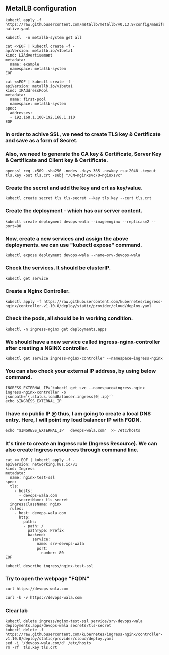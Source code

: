 ## MetalLB configuration
```
kubectl apply -f https://raw.githubusercontent.com/metallb/metallb/v0.13.9/config/manifests/metallb-native.yaml
```
```
kubectl  -n metallb-system get all
```
```
cat <<EOF | kubectl create -f -
apiVersion: metallb.io/v1beta1
kind: L2Advertisement
metadata:
  name: example
  namespace: metallb-system
EOF
```
```
cat <<EOF | kubectl create -f -
apiVersion: metallb.io/v1beta1
kind: IPAddressPool
metadata:
  name: first-pool
  namespace: metallb-system
spec:
  addresses:
  - 192.168.1.100-192.168.1.110
EOF
```

### In order to achive SSL, we need to create TLS key & Certificate and save as a form of Secret.
### Also, we need to generate the CA key & Certificate, Server Key & Certificate and Client key & Certificate.

```
openssl req -x509 -sha256 -nodes -days 365 -newkey rsa:2048 -keyout tls.key -out tls.crt -subj "/CN=nginxsvc/O=nginxsvc"
```
### Create the secret and add the key and crt as key/value.
```
kubectl create secret tls tls-secret --key tls.key --cert tls.crt
```


### Create the deployment - which has our server content.

```
kubectl create deployment devops-wala --image=nginx --replicas=2 --port=80
```

### Now, create a new services and assign the above deployments. we can use "kubectl expose" command.
```
kubectl expose deployment devops-wala --name=srv-devops-wala
```

### Check the services. It should be clusterIP.
```
kubectl get service
```

### Create a Nginx Controller.
```
kubectl apply -f https://raw.githubusercontent.com/kubernetes/ingress-nginx/controller-v1.10.0/deploy/static/provider/cloud/deploy.yaml
```

### Check the pods, all should be in working condition.
```
kubectl -n ingress-nginx get deployments.apps 
```

### We should have a new service called ingress-nginx-controller after creating a NGINX controller.

```
kubectl get service ingress-nginx-controller --namespace=ingress-nginx
```

### You can also check your external IP address, by using below command.
```
INGRESS_EXTERNAL_IP=`kubectl get svc --namespace=ingress-nginx ingress-nginx-controller -o jsonpath='{.status.loadBalancer.ingress[0].ip}'`
echo $INGRESS_EXTERNAL_IP
```

### I have no public IP @ thus, I am going to create a local DNS entry. Here, I will point my load balancer IP with FQDN.
```
echo "$INGRESS_EXTERNAL_IP   devops-wala.com"  >> /etc/hosts
```


### It's time to create an Ingress rule (Ingress Resource). We can also create Ingress resources through command line. 

```
cat << EOF | kubectl apply -f -
apiVersion: networking.k8s.io/v1
kind: Ingress
metadata:
  name: nginx-test-ssl
spec:
  tls:
    - hosts:
      - devops-wala.com
      secretName: tls-secret
  ingressClassName: nginx
  rules:
    - host: devops-wala.com
      http:
        paths:
        - path: /
          pathType: Prefix
          backend:
            service:
              name: srv-devops-wala
              port:
                number: 80
EOF
```


```
kubectl describe ingress/nginx-test-ssl

```

### Try to open the webpage "FQDN"
```
curl https://devops-wala.com 
```
```
curl -k -v https://devops-wala.com 
```


### Clear lab
```
kubectl delete ingress/nginx-test-ssl service/srv-devops-wala deployments.apps/devops-wala secrets/tls-secret
kubectl delete -f https://raw.githubusercontent.com/kubernetes/ingress-nginx/controller-v1.10.0/deploy/static/provider/cloud/deploy.yaml 
sed -i '/devops-wala.com/d' /etc/hosts
rm -rf  tls.key tls.crt
```


